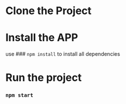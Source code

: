# Clone the Project


# Install the APP

use ### `npm install` to install all dependencies


# Run the project

### `npm start`
